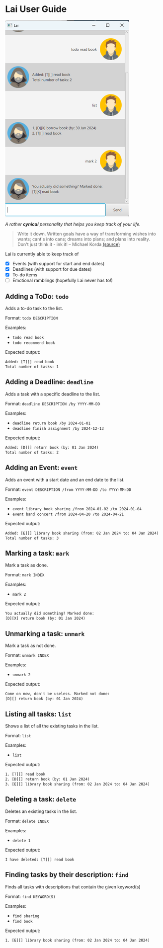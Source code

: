 # Lai User Guide

![Screenshot of the user interface for Lai](../docs/Ui.png)

_A rather **cynical** personality that helps you keep track of your life._
> Write it down. Written goals have a way of transforming wishes into wants; cant's into cans; dreams into plans; and plans into reality. Don't just think it - ink it! – Michael Korda [(source)](https://www.azquotes.com/quote/856710)

Lai is currently able to keep track of
- [x] Events (with support for start and end dates)
- [x] Deadlines (with support for due dates)
- [x] To-do items
- [ ] Emotional ramblings (hopefully Lai never has to!)

## Adding a ToDo: ```todo```
Adds a to-do task to the list.  

Format: ```todo DESCRIPTION```

Examples: 
+ ```todo read book```
+ ```todo recommend book```

Expected output:
```
Added: [T][] read book
Total number of tasks: 1
```

## Adding a Deadline: ```deadline```
Adds a task with a specific deadline to the list.

Format: ```deadline DESCRIPTION /by YYYY-MM-DD```

Examples:
+ ```deadline return book /by 2024-01-01```
+ ```deadline finish assignment /by 2024-12-13```

Expected output:
```
Added: [D][] return book (by: 01 Jan 2024)
Total number of tasks: 2
```

## Adding an Event: ```event```
Adds an event with a start date and an end date to the list.

Format: ```event DESCRIPTION /from YYYY-MM-DD /to YYYY-MM-DD```

Examples:
+ ```event library book sharing /from 2024-01-02 /to 2024-01-04```
+ ```event band concert /from 2024-04-20 /to 2024-04-21```

Expected output:
```
Added: [E][] library book sharing (from: 02 Jan 2024 to: 04 Jan 2024)
Total number of tasks: 3
```

## Marking a task: ```mark```
Mark a task as done.

Format: ```mark INDEX```

Examples:
+ ```mark 2```

Expected output:
```
You actually did something? Marked done:
[D][X] return book (by: 01 Jan 2024)
```

## Unmarking a task: ```unmark```
Mark a task as not done.

Format: ```unmark INDEX```

Examples:
+ ```unmark 2```

Expected output:
```
Come on now, don't be useless. Marked not done:
[D][] return book (by: 01 Jan 2024)
```

## Listing all tasks: ```list```
Shows a list of all the existing tasks in the list.

Format: ```list```

Examples:
+ ```list```

Expected output:
```
1. [T][] read book
2. [D][] return book (by: 01 Jan 2024)
3. [E][] library book sharing (from: 02 Jan 2024 to: 04 Jan 2024)
```

## Deleting a task: ```delete```
Deletes an existing tasks in the list.

Format: ```delete INDEX```

Examples:
+ ```delete 1```

Expected output:
```
I have deleted: [T][] read book
```
## Finding tasks by their description: ```find```
Finds all tasks with descriptions that contain the given keyword(s)

Format: ```find KEYWORD(S)```

Examples:
+ ```find sharing```
+ ```find book```

Expected output:
```
1. [E][] library book sharing (from: 02 Jan 2024 to: 04 Jan 2024)
```
